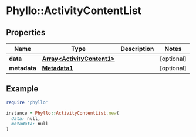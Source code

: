 # Phyllo::ActivityContentList

## Properties

| Name | Type | Description | Notes |
| ---- | ---- | ----------- | ----- |
| **data** | [**Array&lt;ActivityContent1&gt;**](ActivityContent1.md) |  | [optional] |
| **metadata** | [**Metadata1**](Metadata1.md) |  | [optional] |

## Example

```ruby
require 'phyllo'

instance = Phyllo::ActivityContentList.new(
  data: null,
  metadata: null
)
```

